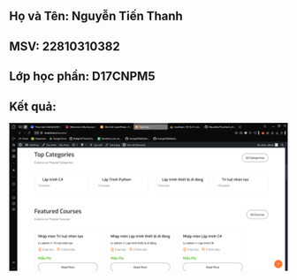 ## Họ và Tên: Nguyễn Tiến Thanh
## MSV: 22810310382
## Lớp học phần: D17CNPM5
## Kết quả:
![](ketqua.png)
